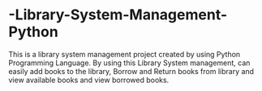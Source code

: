 # -Library-System-Management-Python
This is a library system management project created by using Python Programming Language. By using this Library System management, can easily add books to the library, Borrow and Return books from library and view available books and view borrowed books.
